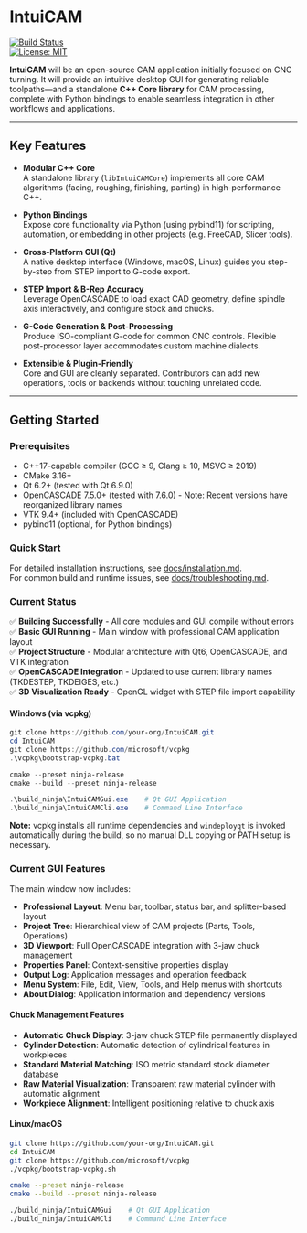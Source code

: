 # IntuiCAM

[![Build Status](https://img.shields.io/github/actions/workflow/status/your-org/IntuiCAM/ci.yml?branch=main)](https://github.com/your-org/IntuiCAM/actions)  
[![License: MIT](https://img.shields.io/badge/License-MIT-blue)](LICENSE)

**IntuiCAM** will be an open-source CAM application initially focused on CNC turning. It will provide an intuitive desktop GUI for generating reliable toolpaths—and a standalone **C++ Core library** for CAM processing, complete with Python bindings to enable seamless integration in other workflows and applications.

---

## Key Features

- **Modular C++ Core**  
  A standalone library (`libIntuiCAMCore`) implements all core CAM algorithms (facing, roughing, finishing, parting) in high-performance C++.  

- **Python Bindings**  
  Expose core functionality via Python (using pybind11) for scripting, automation, or embedding in other projects (e.g. FreeCAD, Slicer tools).

- **Cross-Platform GUI (Qt)**  
  A native desktop interface (Windows, macOS, Linux) guides you step-by-step from STEP import to G-code export.

- **STEP Import & B-Rep Accuracy**  
  Leverage OpenCASCADE to load exact CAD geometry, define spindle axis interactively, and configure stock and chucks.

- **G-Code Generation & Post-Processing**  
  Produce ISO-compliant G-code for common CNC controls. Flexible post-processor layer accommodates custom machine dialects.

- **Extensible & Plugin-Friendly**  
  Core and GUI are cleanly separated. Contributors can add new operations, tools or backends without touching unrelated code.

---

## Getting Started

### Prerequisites

- C++17-capable compiler (GCC ≥ 9, Clang ≥ 10, MSVC ≥ 2019)  
- CMake 3.16+
- Qt 6.2+ (tested with Qt 6.9.0)
- OpenCASCADE 7.5.0+ (tested with 7.6.0) - Note: Recent versions have reorganized library names
- VTK 9.4+ (included with OpenCASCADE)
- pybind11 (optional, for Python bindings)

### Quick Start

For detailed installation instructions, see [docs/installation.md](docs/installation.md).  
For common build and runtime issues, see [docs/troubleshooting.md](docs/troubleshooting.md).

### Current Status

✅ **Building Successfully** - All core modules and GUI compile without errors  
✅ **Basic GUI Running** - Main window with professional CAM application layout  
✅ **Project Structure** - Modular architecture with Qt6, OpenCASCADE, and VTK integration  
✅ **OpenCASCADE Integration** - Updated to use current library names (TKDESTEP, TKDEIGES, etc.)  
✅ **3D Visualization Ready** - OpenGL widget with STEP file import capability  

#### Windows (via vcpkg)

```powershell
git clone https://github.com/your-org/IntuiCAM.git
cd IntuiCAM
git clone https://github.com/microsoft/vcpkg
.\vcpkg\bootstrap-vcpkg.bat

cmake --preset ninja-release
cmake --build --preset ninja-release

.\build_ninja\IntuiCAMGui.exe    # Qt GUI Application
.\build_ninja\IntuiCAMCli.exe    # Command Line Interface
```

**Note:** vcpkg installs all runtime dependencies and `windeployqt` is invoked automatically during the build, so no manual DLL copying or PATH setup is necessary.

### Current GUI Features

The main window now includes:
- **Professional Layout**: Menu bar, toolbar, status bar, and splitter-based layout
- **Project Tree**: Hierarchical view of CAM projects (Parts, Tools, Operations)
- **3D Viewport**: Full OpenCASCADE integration with 3-jaw chuck management
- **Properties Panel**: Context-sensitive properties display
- **Output Log**: Application messages and operation feedback
- **Menu System**: File, Edit, View, Tools, and Help menus with shortcuts
- **About Dialog**: Application information and dependency versions

#### Chuck Management Features

- **Automatic Chuck Display**: 3-jaw chuck STEP file permanently displayed
- **Cylinder Detection**: Automatic detection of cylindrical features in workpieces
- **Standard Material Matching**: ISO metric standard stock diameter database
- **Raw Material Visualization**: Transparent raw material cylinder with automatic alignment
- **Workpiece Alignment**: Intelligent positioning relative to chuck axis

#### Linux/macOS

```bash
git clone https://github.com/your-org/IntuiCAM.git
cd IntuiCAM
git clone https://github.com/microsoft/vcpkg
./vcpkg/bootstrap-vcpkg.sh

cmake --preset ninja-release
cmake --build --preset ninja-release

./build_ninja/IntuiCAMGui    # Qt GUI Application
./build_ninja/IntuiCAMCli    # Command Line Interface
```
